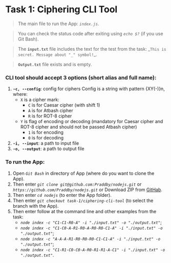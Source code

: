 # Task 1: Ciphering CLI Tool

> The main file to run the App: _`index.js`_.

> You can check the status code after exiting using _`echo $?`_ (if you use Git Bash).

> The **`input.txt`** file includes the text for the test from the task: _`This is secret. Message about "_" symbol!`\_.

> **`Output.txt`** file exists and is empty.

### CLI tool should accept 3 options (short alias and full name):

1. **`-c, --config`**: config for ciphers Config is a string with pattern {XY(-)}n, where:
   - `X` is a cipher mark:
     - `C` is for Caesar cipher (with shift 1)
     - `A` is for Atbash cipher
     - `R` is for ROT-8 cipher
   - `Y` is flag of encoding or decoding (mandatory for Caesar cipher and ROT-8 cipher and should not be passed Atbash cipher)
     - `1` is for encoding
     - `0` is for decoding
2. **`-i, --input`**: a path to input file
3. **`-o, --output`**: a path to output file

### To run the App:

1. Open _`Git Bash`_ in directory of App (where do you want to clone the App).
2. Then enter _`git clone git@github.com:Praddby/nodejs.git`_ or _`https://github.com/Praddby/nodejs.git`_ or Download ZIP from [GitHab](https://github.com/Praddby/nodejs).
3. Then enter _`cd nodejs`_ (to enter the App folder).
4. Then enter _`git checkout task-1/ciphering-cli-tool`_ (to select the branch with the App).
5. Then enter follow at the command line and other examples from the task:
   - _`node index -c "C1-C1-R0-A" -i "./input.txt" -o "./output.txt"`_;
   - _`node index -c "C1-C0-A-R1-R0-A-R0-R0-C1-A" -i "./input.txt" -o "./output.txt"`_;
   - _`node index -c "A-A-A-R1-R0-R0-R0-C1-C1-A" -i "./input.txt" -o "./output.txt"`_;
   - _`node index -c "C1-R1-C0-C0-A-R0-R1-R1-A-C1" -i "./input.txt" -o "./output.txt"`_.
